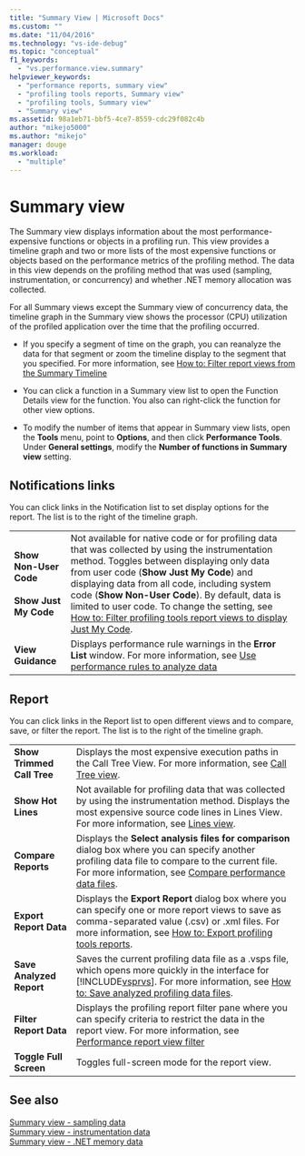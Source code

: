 ```yaml
---
title: "Summary View | Microsoft Docs"
ms.custom: ""
ms.date: "11/04/2016"
ms.technology: "vs-ide-debug"
ms.topic: "conceptual"
f1_keywords: 
  - "vs.performance.view.summary"
helpviewer_keywords: 
  - "performance reports, summary view"
  - "profiling tools reports, Summary view"
  - "profiling tools, Summary view"
  - "Summary view"
ms.assetid: 98a1eb71-bbf5-4ce7-8559-cdc29f082c4b
author: "mikejo5000"
ms.author: "mikejo"
manager: douge
ms.workload: 
  - "multiple"
---
```

# Summary view
The Summary view displays information about the most performance-expensive functions or objects in a profiling run. This view provides a timeline graph and two or more lists of the most expensive functions or objects based on the performance metrics of the profiling method. The data in this view depends on the profiling method that was used (sampling, instrumentation, or concurrency) and whether .NET memory allocation was collected.  

 For all Summary views except the Summary view of concurrency data, the timeline graph in the Summary view shows the processor (CPU) utilization of the profiled application over the time that the profiling occurred.  

-   If you specify a segment of time on the graph, you can reanalyze the data for that segment or zoom the timeline display to the segment that you specified. For more information, see [How to: Filter report views from the Summary Timeline](../profiling/how-to-filter-report-views-from-the-summary-timeline.md)  

-   You can click a function in a Summary view list to open the Function Details view for the function. You also can right-click the function for other view options.  

-   To modify the number of items that appear in Summary view lists, open the **Tools** menu, point to **Options**, and then click **Performance Tools**. Under **General settings**, modify the **Number of functions in Summary view** setting.  

## Notifications links  
 You can click links in the Notification list to set display options for the report. The list is to the right of the timeline graph.  

|||  
|-|-|  
|**Show Non-User Code**<br /><br /> **Show Just My Code**|Not available for native code or for profiling data that was collected by using the instrumentation method. Toggles between displaying only data from user code (**Show Just My Code**) and displaying data from all code, including system code (**Show Non-User Code**). By default, data is limited to user code. To change the setting, see [How to: Filter profiling tools report views to display Just My Code](../profiling/how-to-filter-profiling-tools-report-views-to-display-just-my-code.md).|  
|**View Guidance**|Displays performance rule warnings in the **Error List** window. For more information, see [Use performance rules to analyze data](../profiling/using-performance-rules-to-analyze-data.md)|  

## Report  
 You can click links in the Report list to open different views and to compare, save, or filter the report. The list is to the right of the timeline graph.  


| | |
|----------------------------| - |
| **Show Trimmed Call Tree** | Displays the most expensive execution paths in the Call Tree View. For more information, see [Call Tree view](../profiling/call-tree-view.md). |
| **Show Hot Lines** | Not available for profiling data that was collected by using the instrumentation method. Displays the most expensive source code lines in Lines View. For more information, see [Lines view](../profiling/lines-view.md). |
| **Compare Reports** | Displays the **Select analysis files for comparison** dialog box where you can specify another profiling data file to compare to the current file. For more information, see [Compare performance data files](../profiling/comparing-performance-data-files.md). |
| **Export Report Data** | Displays the **Export Report** dialog box where you can specify one or more report views to save as comma-separated value (.csv) or .xml files. For more information, see [How to: Export profiling tools reports](http://msdn.microsoft.com/en-us/174b5bd3-df9b-4fd4-88d4-76032ab90451). |
| **Save Analyzed Report** | Saves the current profiling data file as a .vsps file, which opens more quickly in the interface for [!INCLUDE[vsprvs](../code-quality/includes/vsprvs_md.md)]. For more information, see [How to: Save analyzed profiling data files](http://msdn.microsoft.com/en-us/0340ddde-caf4-48ac-8af3-d15dcdade556). |
| **Filter Report Data** | Displays the profiling report filter pane where you can specify criteria to restrict the data in the report view. For more information, see [Performance report view filter](../profiling/performance-report-view-filter.md) |
| **Toggle Full Screen** | Toggles full-screen mode for the report view. |

## See also  
 [Summary view - sampling data](../profiling/summary-view-sampling-data.md)   
 [Summary view - instrumentation data](../profiling/summary-view-instrumentation-data.md)   
 [Summary view - .NET memory data](../profiling/summary-view-dotnet-memory-data.md)